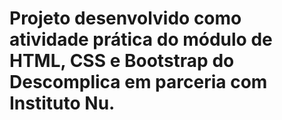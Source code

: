 # Projeto desenvolvido como atividade prática do módulo de HTML, CSS e Bootstrap do Descomplica em parceria com Instituto Nu.